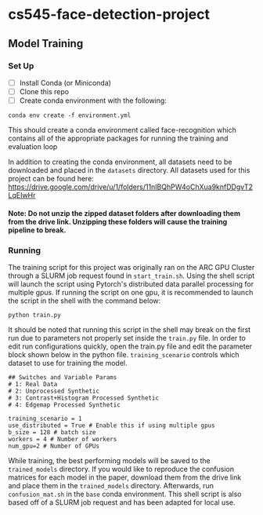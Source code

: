 # cs545-face-detection-project

## Model Training

### Set Up

- [ ] Install Conda (or Miniconda)
- [ ] Clone this repo
- [ ] Create conda environment with the following:
```
conda env create -f environment.yml
```
This should create a conda environment called face-recognition which contains all of the appropriate packages for running the training and evaluation loop

In addition to creating the conda environment, all datasets need to be downloaded and placed in the `datasets` directory. All datasets used for this project can be found here: https://drive.google.com/drive/u/1/folders/11nIBQhPW4oChXua9knfDDgvT2LqEIwHr

#### Note: Do not unzip the zipped dataset folders after downloading them from the drive link. Unzipping these folders will cause the training pipeline to break.  

### Running
The training script for this project was originally ran on the ARC GPU Cluster through a SLURM job request found in `start_train.sh`. Using the shell script will launch the script using Pytorch's distributed data parallel processing for multiple gpus. If running the script on one gpu, it is recommended to launch the script in the shell with the command below:
```
python train.py
```

It should be noted that running this script in the shell may break on the first run due to parameters not properly set inside the `train.py` file. In order to edit run configurations quickly, open the train.py file and edit the parameter block shown below in the python file. `training_scenario` controls which dataset to use for training the model.

```
## Switches and Variable Params
# 1: Real Data
# 2: Unprocessed Synthetic
# 3: Contrast+Histogram Processed Synthetic
# 4: Edgemap Processed Synthetic

training_scenario = 1 
use_distributed = True # Enable this if using multiple gpus
b_size = 128 # batch size
workers = 4 # Number of workers
num_gpu=2 # Number of GPUs
```

While training, the best performing models will be saved to the `trained_models` directory. If you would like to reproduce the confusion matrices for each model in the paper, download them from the drive link and place them in the `trained_models` directory. Afterwards, run `confusion_mat.sh` in the `base` conda environment. This shell script is also based off of a SLURM job request and has been adapted for local use.
